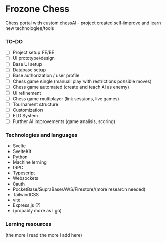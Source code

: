 # Frozone Chess
Chess portal with custom chessAI - project created self-improve and learn new technologies/tools

### TO-DO
- [ ] Project setup FE/BE
- [ ] UI prototype/design
- [ ] Base UI setup
- [ ] Database setup
- [ ] Base authorization / user profile
- [ ] Chess game single (manuall play with restrictions possible moves)
- [ ] Chess game automated (create and teach AI as enemy)
- [ ] UI refinement
- [ ] Chess game multiplayer (link sessions, live games)
- [ ] Tournament structure
- [ ] Customization
- [ ] ELO System
- [ ] Further AI improvements (game analisis, scoring)

### Technologies and languages
- Svelte
- SvelteKit
- Python
- Machine lerning
- tRPC
- Typescript
- Websockets
- 0auth
- PocketBase/SupraBase/AWS/Firestore/(more research needed)
- TailwindCSS
- vite
- Express.js (?)
- (propably more as I go)

### Lerning resources
(the more I read the more I add here)
